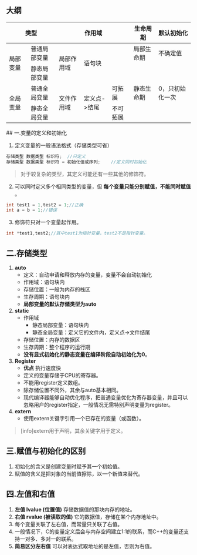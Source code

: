 ## 大纲
<table>
<thead>
<tr>
<th colspan="2">类型</th>
<th colspan="3">作用域</th>
<th>生命周期</th>
<th>默认初始化</th>
</tr>
<thead>
<tbody>
<tr>
<td rowspan="2">局部变量</td>
<td>普通局部变量</td>
<td rowspan="2">局部作用域</td>
<td rowspan="2" colspan="2">语句块</td>
<td>局部生命期</td>  
<td>不确定值</td>
</tr>
<tr>
<td>静态局部变量</td>
<td rowspan="3">静态生命期</td>  
<td rowspan="3">0，只初始化一次</td>
</tr>
<tr>
<td rowspan="2">全局变量</td>
<td>普通全局变量</td>
<td rowspan="2">文件作用域</td>
<td rowspan="2">定义点->结尾</td>
<td>可拓展</td>    
</tr>
<tr>
<td>静态全局变量</td>
<td>不可拓展</td>    
</tr>
<tbody>
</table>
## 一.变量的定义和初始化

1.	定义变量的一般语法格式（存储类型可省）
```c++
存储类型 数据类型 标识符;	//只定义
存储类型 数据类型 标识符 = 初始化值或序列;	//定义同时初始化
```
> 对于较复杂的类型，其定义可能还有一些其他的修饰符。

2.	可以同时定义多个相同类型的变量，但 **每个变量只能分别赋值，不能同时赋值** 。
```c++
int test1 = 1,test2 = 1;//正确
int a = b = 1;//错误
```

3.	修饰符只对一个变量起作用。
```c++
int *test1,test2;//其中test1为指针变量，test2不是指针变量。
```
## 二.存储类型
1.	**auto**
	+	定义：自动申请和释放内存的变量，变量不会自动初始化
    +	作用域：语句块内
    +	存储位置：一般为内存的栈区
    +	生存周期：语句块内
    +	**局部变量的默认存储类型为auto**
2.	**static**
	+	作用域
		+	静态局部变量：语句块内
		+	静态全局变量：定义它的文件内，定义点->文件结尾
	+	存储位置：内存的数据区
	+	生存周期：整个程序的运行期
	+	**没有显式初始化的静态变量在编译阶段自动初始化为0**。
3.	**Register**
	+	**优点** 执行速度快
	+	定义的变量存储于CPU的寄存器。
	+	不能用register定义数组。
	+	除存储位置不同外，其余与auto基本相同。
	+	现代编译器能够自动优化程序，把普通变量优化为寄存器变量，并且可以忽略用户的register指定，一般情况无需特别声明变量为register。
4.	**extern** 
	+ 使用extern关键字引用一个已存在的变量（或函数）。

>[info]extern用于声明，其余关键字用于定义。



## 三.赋值与初始化的区别
1.	初始化的含义是创建变量时赋予其一个初始值。
2.	赋值的含义是把对象的当前值擦除，以一个新值来替代。
## 四.左值和右值

1.	**左值 lvalue (位置值)** 存储数据值的那块内存的地址。
2.	**右值 rvalue (被读取的值)** 它的数据值，存储在某个内存地址中。
3. 每个变量关联了左右值，而常量只关联了右值。
4. 一般情况下，C的变量定义后会与内存空间建立1:1的联系，而C++的变量还支持一对多、多对一的联系。
5. **简易区分左右值** 可以对表达式取地址的是左值，否则为右值。



